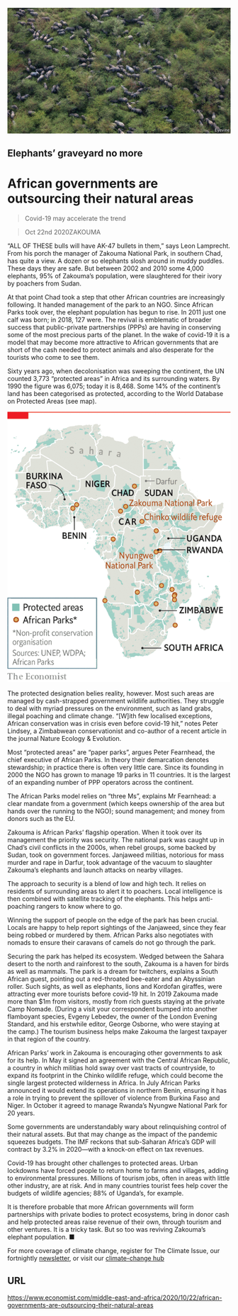 ![](./images/20201024_MAP503.jpg)

## Elephants’ graveyard no more

# African governments are outsourcing their natural areas

> Covid-19 may accelerate the trend

> Oct 22nd 2020ZAKOUMA

“ALL OF THESE bulls will have AK-47 bullets in them,” says Leon Lamprecht. From his porch the manager of Zakouma National Park, in southern Chad, has quite a view. A dozen or so elephants slosh around in muddy puddles. These days they are safe. But between 2002 and 2010 some 4,000 elephants, 95% of Zakouma’s population, were slaughtered for their ivory by poachers from Sudan.

At that point Chad took a step that other African countries are increasingly following. It handed management of the park to an NGO. Since African Parks took over, the elephant population has begun to rise. In 2011 just one calf was born; in 2018, 127 were. The revival is emblematic of broader success that public-private partnerships (PPPs) are having in conserving some of the most precious parts of the planet. In the wake of covid-19 it is a model that may become more attractive to African governments that are short of the cash needed to protect animals and also desperate for the tourists who come to see them.

Sixty years ago, when decolonisation was sweeping the continent, the UN counted 3,773 “protected areas” in Africa and its surrounding waters. By 1990 the figure was 6,075; today it is 8,468. Some 14% of the continent’s land has been categorised as protected, according to the World Database on Protected Areas (see map).



![](./images/20201024_MAM952.png)

The protected designation belies reality, however. Most such areas are managed by cash-strapped government wildlife authorities. They struggle to deal with myriad pressures on the environment, such as land grabs, illegal poaching and climate change. “[W]ith few localised exceptions, African conservation was in crisis even before covid-19 hit,” notes Peter Lindsey, a Zimbabwean conservationist and co-author of a recent article in the journal Nature Ecology & Evolution.

Most “protected areas” are “paper parks”, argues Peter Fearnhead, the chief executive of African Parks. In theory their demarcation denotes stewardship; in practice there is often very little care. Since its founding in 2000 the NGO has grown to manage 19 parks in 11 countries. It is the largest of an expanding number of PPP operators across the continent.

The African Parks model relies on “three Ms”, explains Mr Fearnhead: a clear mandate from a government (which keeps ownership of the area but hands over the running to the NGO); sound management; and money from donors such as the EU.

Zakouma is African Parks’ flagship operation. When it took over its management the priority was security. The national park was caught up in Chad’s civil conflicts in the 2000s, when rebel groups, some backed by Sudan, took on government forces. Janjaweed militias, notorious for mass murder and rape in Darfur, took advantage of the vacuum to slaughter Zakouma’s elephants and launch attacks on nearby villages.

The approach to security is a blend of low and high tech. It relies on residents of surrounding areas to alert it to poachers. Local intelligence is then combined with satellite tracking of the elephants. This helps anti-poaching rangers to know where to go.

Winning the support of people on the edge of the park has been crucial. Locals are happy to help report sightings of the Janjaweed, since they fear being robbed or murdered by them. African Parks also negotiates with nomads to ensure their caravans of camels do not go through the park.

Securing the park has helped its ecosystem. Wedged between the Sahara desert to the north and rainforest to the south, Zakouma is a haven for birds as well as mammals. The park is a dream for twitchers, explains a South African guest, pointing out a red-throated bee-eater and an Abyssinian roller. Such sights, as well as elephants, lions and Kordofan giraffes, were attracting ever more tourists before covid-19 hit. In 2019 Zakouma made more than $1m from visitors, mostly from rich guests staying at the private Camp Nomade. (During a visit your correspondent bumped into another flamboyant species, Evgeny Lebedev, the owner of the London Evening Standard, and his erstwhile editor, George Osborne, who were staying at the camp.) The tourism business helps make Zakouma the largest taxpayer in that region of the country.

African Parks’ work in Zakouma is encouraging other governments to ask for its help. In May it signed an agreement with the Central African Republic, a country in which militias hold sway over vast tracts of countryside, to expand its footprint in the Chinko wildlife refuge, which could become the single largest protected wilderness in Africa. In July African Parks announced it would extend its operations in northern Benin, ensuring it has a role in trying to prevent the spillover of violence from Burkina Faso and Niger. In October it agreed to manage Rwanda’s Nyungwe National Park for 20 years.

Some governments are understandably wary about relinquishing control of their natural assets. But that may change as the impact of the pandemic squeezes budgets. The IMF reckons that sub-Saharan Africa’s GDP will contract by 3.2% in 2020—with a knock-on effect on tax revenues.

Covid-19 has brought other challenges to protected areas. Urban lockdowns have forced people to return home to farms and villages, adding to environmental pressures. Millions of tourism jobs, often in areas with little other industry, are at risk. And in many countries tourist fees help cover the budgets of wildlife agencies; 88% of Uganda’s, for example.

It is therefore probable that more African governments will form partnerships with private bodies to protect ecosystems, bring in donor cash and help protected areas raise revenue of their own, through tourism and other ventures. It is a tricky task. But so too was reviving Zakouma’s elephant population. ■

For more coverage of climate change, register for The Climate Issue, our fortnightly [newsletter](https://www.economist.com//theclimateissue/), or visit our [climate-change hub](https://www.economist.com//news/2020/04/24/the-economists-coverage-of-climate-change)

## URL

https://www.economist.com/middle-east-and-africa/2020/10/22/african-governments-are-outsourcing-their-natural-areas
